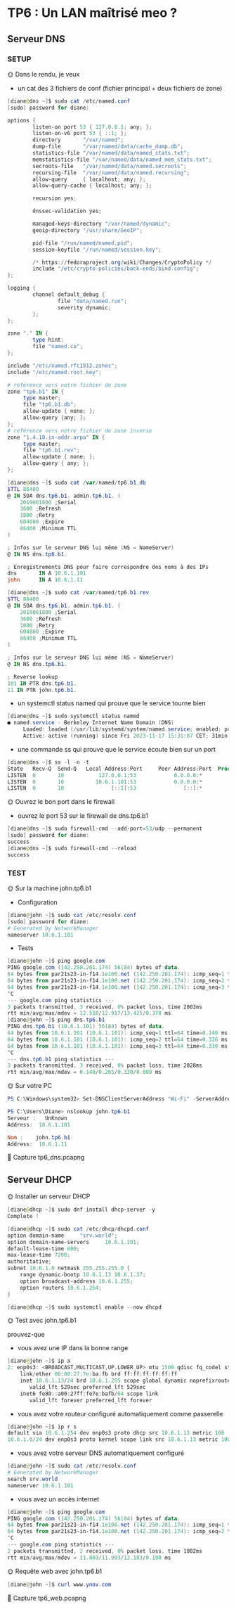 # TP6 : Un LAN maîtrisé meo ?

## Serveur DNS

### SETUP

🌞 Dans le rendu, je veux

- un cat des 3 fichiers de conf (fichier principal + deux fichiers de zone)

```powershell
[diane@dns ~]$ sudo cat /etc/named.conf
[sudo] password for diane:

options {
        listen-on port 53 { 127.0.0.1; any; };
        listen-on-v6 port 53 { ::1; };
        directory       "/var/named";
        dump-file       "/var/named/data/cache_dump.db";
        statistics-file "/var/named/data/named_stats.txt";
        memstatistics-file "/var/named/data/named_mem_stats.txt";
        secroots-file   "/var/named/data/named.secroots";
        recursing-file  "/var/named/data/named.recursing";
        allow-query     { localhost; any; };
        allow-query-cache { localhost; any; };

        recursion yes;

        dnssec-validation yes;

        managed-keys-directory "/var/named/dynamic";
        geoip-directory "/usr/share/GeoIP";

        pid-file "/run/named/named.pid";
        session-keyfile "/run/named/session.key";

        /* https://fedoraproject.org/wiki/Changes/CryptoPolicy */
        include "/etc/crypto-policies/back-ends/bind.config";
};

logging {
        channel default_debug {
                file "data/named.run";
                severity dynamic;
        };
};

zone "." IN {
        type hint;
        file "named.ca";
};

include "/etc/named.rfc1912.zones";
include "/etc/named.root.key";

# référence vers notre fichier de zone
zone "tp6.b1" IN {
     type master;
     file "tp6.b1.db";
     allow-update { none; };
     allow-query {any; };
};
# référence vers notre fichier de zone inverse
zone "1.4.10.in-addr.arpa" IN {
     type master;
     file "tp6.b1.rev";
     allow-update { none; };
     allow-query { any; };
};
```

```powershell
[diane@dns ~]$ sudo cat /var/named/tp6.b1.db
$TTL 86400
@ IN SOA dns.tp6.b1. admin.tp6.b1. (
    2019061800 ;Serial
    3600 ;Refresh
    1800 ;Retry
    604800 ;Expire
    86400 ;Minimum TTL
)

; Infos sur le serveur DNS lui même (NS = NameServer)
@ IN NS dns.tp6.b1.

; Enregistrements DNS pour faire correspondre des noms à des IPs
dns       IN A 10.6.1.101
john      IN A 10.6.1.11
```

```powershell
[diane@dns ~]$ sudo cat /var/named/tp6.b1.rev
$TTL 86400
@ IN SOA dns.tp6.b1. admin.tp6.b1. (
    2019061800 ;Serial
    3600 ;Refresh
    1800 ;Retry
    604800 ;Expire
    86400 ;Minimum TTL
)

; Infos sur le serveur DNS lui même (NS = NameServer)
@ IN NS dns.tp6.b1.

; Reverse lookup
101 IN PTR dns.tp6.b1.
11 IN PTR john.tp6.b1.
```

- un systemctl status named qui prouve que le service tourne bien

```powershell
[diane@dns ~]$ sudo systemctl status named
● named.service - Berkeley Internet Name Domain (DNS)
     Loaded: loaded (/usr/lib/systemd/system/named.service; enabled; preset>
     Active: active (running) since Fri 2023-11-17 15:31:07 CET; 31min ago
```

- une commande ss qui prouve que le service écoute bien sur un port

```powershell
[diane@dns ~]$ ss -l -n -t
State   Recv-Q  Send-Q   Local Address:Port     Peer Address:Port  Process
LISTEN  0       10           127.0.0.1:53            0.0.0.0:*
LISTEN  0       10          10.6.1.101:53            0.0.0.0:*
LISTEN  0       10               [::1]:53               [::]:*
```

🌞 Ouvrez le bon port dans le firewall

- ouvrez le port 53 sur le firewall de dns.tp6.b1

```powershell
[diane@dns ~]$ sudo firewall-cmd --add-port=53/udp --permanent
[sudo] password for diane:
success
[diane@dns ~]$ sudo firewall-cmd --reload
success
```

### TEST

🌞 Sur la machine john.tp6.b1

- Configuration

```powershell
[diane@john ~]$ sudo cat /etc/resolv.conf
[sudo] password for diane:
# Generated by NetworkManager
nameserver 10.6.1.101
```

- Tests

```powershell
[diane@john ~]$ ping google.com
PING google.com (142.250.201.174) 56(84) bytes of data.
64 bytes from par21s23-in-f14.1e100.net (142.250.201.174): icmp_seq=1 ttl=115 time=12.5 ms
64 bytes from par21s23-in-f14.1e100.net (142.250.201.174): icmp_seq=2 ttl=115 time=12.8 ms
64 bytes from par21s23-in-f14.1e100.net (142.250.201.174): icmp_seq=3 ttl=115 time=13.4 ms
^C
--- google.com ping statistics ---
3 packets transmitted, 3 received, 0% packet loss, time 2003ms
rtt min/avg/max/mdev = 12.518/12.917/13.425/0.378 ms
[diane@john ~]$ ping dns.tp6.b1
PING dns.tp6.b1 (10.6.1.101) 56(84) bytes of data.
64 bytes from 10.6.1.101 (10.6.1.101): icmp_seq=1 ttl=64 time=0.140 ms
64 bytes from 10.6.1.101 (10.6.1.101): icmp_seq=2 ttl=64 time=0.326 ms
64 bytes from 10.6.1.101 (10.6.1.101): icmp_seq=3 ttl=64 time=0.330 ms
^C
--- dns.tp6.b1 ping statistics ---
3 packets transmitted, 3 received, 0% packet loss, time 2028ms
rtt min/avg/max/mdev = 0.140/0.265/0.330/0.088 ms
```

🌞 Sur votre PC

```powershell
PS C:\Windows\system32> Set-DNSClientServerAddress "Wi-Fi" -ServerAddresses ("10.6.1.101")
```

```powershell
PS C:\Users\Diane> nslookup john.tp6.b1
Serveur :   UnKnown
Address:  10.6.1.101

Nom :    john.tp6.b1
Address:  10.6.1.11
```

🦈 Capture tp6_dns.pcapng

## Serveur DHCP

🌞 Installer un serveur DHCP

```powershell
[diane@dhcp ~]$ sudo dnf install dhcp-server -y
Complete !
```

```powershell
[diane@dhcp ~]$ sudo cat /etc/dhcp/dhcpd.conf
option domain-name     "srv.world";
option domain-name-servers     10.6.1.101;
default-lease-time 600;
max-lease-time 7200;
authoritative;
subnet 10.6.1.0 netmask 255.255.255.0 {
    range dynamic-bootp 10.6.1.13 10.6.1.37;
    option broadcast-address 10.6.1.255;
    option routers 10.6.1.254;
}
```

```powershell
[diane@dhcp ~]$ sudo systemctl enable --now dhcpd
```

🌞 Test avec john.tp6.b1

prouvez-que

- vous avez une IP dans la bonne range

```powershell
[diane@john ~]$ ip a
2: enp0s3: <BROADCAST,MULTICAST,UP,LOWER_UP> mtu 1500 qdisc fq_codel state UP group default qlen 1000
    link/ether 08:00:27:7e:ba:fb brd ff:ff:ff:ff:ff:ff
    inet 10.6.1.13/24 brd 10.6.1.255 scope global dynamic noprefixroute enp0s3
       valid_lft 529sec preferred_lft 529sec
    inet6 fe80::a00:27ff:fe7e:bafb/64 scope link
       valid_lft forever preferred_lft forever
```

- vous avez votre routeur configuré automatiquement comme passerelle

```powershell
[diane@john ~]$ ip r s
default via 10.6.1.254 dev enp0s3 proto dhcp src 10.6.1.13 metric 100
10.6.1.0/24 dev enp0s3 proto kernel scope link src 10.6.1.13 metric 100
```

- vous avez votre serveur DNS automatiquement configuré

```powershell
[diane@john ~]$ sudo cat /etc/resolv.conf
# Generated by NetworkManager
search srv.world
nameserver 10.6.1.101
```

- vous avez un accès internet

```powershell
[diane@john ~]$ ping google.com
PING google.com (142.250.201.174) 56(84) bytes of data.
64 bytes from par21s23-in-f14.1e100.net (142.250.201.174): icmp_seq=1 ttl=115 time=11.8 ms
64 bytes from par21s23-in-f14.1e100.net (142.250.201.174): icmp_seq=2 ttl=115 time=12.2 ms
^C
--- google.com ping statistics ---
2 packets transmitted, 2 received, 0% packet loss, time 1002ms
rtt min/avg/max/mdev = 11.803/11.993/12.183/0.190 ms
```

🌞 Requête web avec john.tp6.b1

```powershell
[diane@john ~]$ curl www.ynov.com
```

🦈 Capture tp6_web.pcapng
